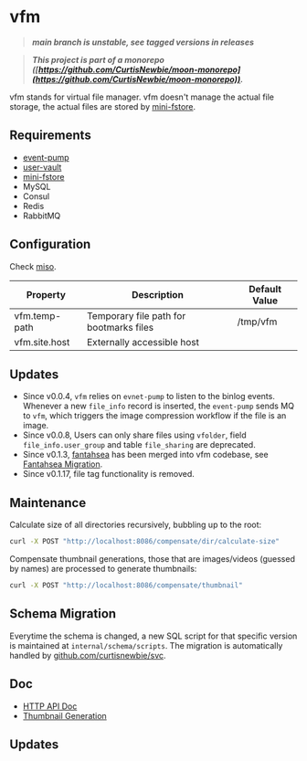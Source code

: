 # vfm

> **_main branch is unstable, see tagged versions in releases_**

> **_This project is part of a monorepo ([https://github.com/CurtisNewbie/moon-monorepo](https://github.com/CurtisNewbie/moon-monorepo))._**

vfm stands for virtual file manager. vfm doesn't manage the actual file storage, the actual files are stored by [mini-fstore](https://github.com/CurtisNewbie/mini-fstore).

## Requirements

- [event-pump](https://github.com/CurtisNewbie/event-pump)
- [user-vault](https://github.com/CurtisNewbie/user-vault)
- [mini-fstore](https://github.com/CurtisNewbie/mini-fstore)
- MySQL
- Consul
- Redis
- RabbitMQ

## Configuration

Check [miso](https://github.com/curtisnewbie/miso).

| Property      | Description                             | Default Value |
| ------------- | --------------------------------------- | ------------- |
| vfm.temp-path | Temporary file path for bootmarks files | /tmp/vfm      |
| vfm.site.host | Externally accessible host              |               |

## Updates

- Since v0.0.4, `vfm` relies on `evnet-pump` to listen to the binlog events. Whenever a new `file_info` record is inserted, the `event-pump` sends MQ to `vfm`, which triggers the image compression workflow if the file is an image.
- Since v0.0.8, Users can only share files using `vfolder`, field `file_info.user_group` and table `file_sharing` are deprecated.
- Since v0.1.3, [fantahsea](https://github.com/curtisnewbie/fantahsea) has been merged into vfm codebase, see [Fantahsea Migration](./doc/fantahsea-migration.md).
- Since v0.1.17, file tag functionality is removed.

## Maintenance

Calculate size of all directories recursively, bubbling up to the root:

```sh
curl -X POST "http://localhost:8086/compensate/dir/calculate-size"
```

Compensate thumbnail generations, those that are images/videos (guessed by names) are processed to generate thumbnails:

```sh
curl -X POST "http://localhost:8086/compensate/thumbnail"
```

## Schema Migration

Everytime the schema is changed, a new SQL script for that specific version is maintained at `internal/schema/scripts`. The migration is automatically handled by [github.com/curtisnewbie/svc](https://github.com/curtisnewbie/svc).

## Doc

- [HTTP API Doc](./doc/api.md)
- [Thumbnail Generation](./doc/thumbnail.md)

## Updates

